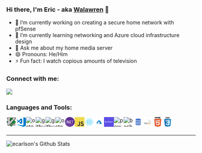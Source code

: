 ### Hi there, I'm Eric - aka [Walawren](https://github.com/Walawren) 👋

- 🔭 I’m currently working on creating a secure home network with pfSense
- 🌱 I’m currently learning networking and Azure cloud infrastructure design
- 💬 Ask me about my home media server
- 😄 Pronouns: He/Him
- ⚡ Fun fact: I watch copious amounts of television

### Connect with me:
[<img align="left" height="22" width="22" alt="ecarlson94 | LinkedIn" src="https://cdn.jsdelivr.net/npm/simple-icons@v3/icons/linkedin.svg" />][linkedin]

<br />

### Languages and Tools:
<img align="left" height="26" width="26" alt="vim" src="https://raw.githubusercontent.com/github/explore/80688e429a7d4ef2fca1e82350fe8e3517d3494d/topics/vim/vim.png" />
<img align="left" height="26" width="26" alt="vscode" src="https://raw.githubusercontent.com/github/explore/80688e429a7d4ef2fca1e82350fe8e3517d3494d/topics/visual-studio-code/visual-studio-code.png" />
<img align="left" height="26" width="26" alt="octopusdeploy" src="https://cdn.jsdelivr.net/npm/simple-icons@v3/icons/octopusdeploy.svg" />
<img align="left" height="26" width="26" alt="github" src="https://cdn.jsdelivr.net/npm/simple-icons@v3/icons/github.svg" />
<img align="left" height="26" width="26" alt="githubactions" src="https://cdn.jsdelivr.net/npm/simple-icons@v3/icons/githubactions.svg" />
<img align="left" height="26" width="26" alt="octopusdeploy" src="https://cdn.jsdelivr.net/npm/simple-icons@v3/icons/octopusdeploy.svg" />
<img align="left" height="26" width="26" alt="dotnet" src="https://raw.githubusercontent.com/github/explore/93d8a67084f94b2a444e510199a6e7622e5b09a3/topics/dotnet/dotnet.png" />
<img align="left" height="26" width="26" alt="javascript" src="https://raw.githubusercontent.com/github/explore/80688e429a7d4ef2fca1e82350fe8e3517d3494d/topics/javascript/javascript.png" />
<img align="left" height="26" width="26" alt="react" src="https://raw.githubusercontent.com/github/explore/80688e429a7d4ef2fca1e82350fe8e3517d3494d/topics/react/react.png" />
<img align="left" height="26" width="26" alt="azure" src="https://raw.githubusercontent.com/github/explore/80688e429a7d4ef2fca1e82350fe8e3517d3494d/topics/azure/azure.png" />
<img align="left" height="26" width="26" alt="terraform" src="https://raw.githubusercontent.com/github/explore/80688e429a7d4ef2fca1e82350fe8e3517d3494d/topics/terraform/terraform.png" />
<img align="left" height="26" width="26" alt="powershell" src="https://cdn.jsdelivr.net/npm/simple-icons@v3/icons/powershell.svg" />
<img align="left" height="26" width="26" alt="bash" src="https://cdn.jsdelivr.net/npm/simple-icons@v3/icons/gnubash.svg" />
<img align="left" height="26" width="26" alt="SQL" src="https://raw.githubusercontent.com/github/explore/80688e429a7d4ef2fca1e82350fe8e3517d3494d/topics/sql/sql.png" />
<img align="left" height="26" width="26" alt="MySQL" src="https://raw.githubusercontent.com/github/explore/80688e429a7d4ef2fca1e82350fe8e3517d3494d/topics/mysql/mysql.png" />
<img align="left" height="26" width="26" alt="html5" src="https://raw.githubusercontent.com/github/explore/80688e429a7d4ef2fca1e82350fe8e3517d3494d/topics/html/html.png" />
<img align="left" height="26" width="26" alt="css" src="https://raw.githubusercontent.com/github/explore/80688e429a7d4ef2fca1e82350fe8e3517d3494d/topics/css/css.png" />

[linkedin]: https://www.linkedin.com/in/michael-carlson-41899588

<br />
<br />

---

<img align="left" alt="ecarlson's Github Stats" src="https://github-readme-stats.vercel.app/api?username=ecarlson94&show_icons=true&hide_border=true&theme=dark" />
<!--
**ecarlson94/ecarlson94** is a ✨ _special_ ✨ repository because its `README.md` (this file) appears on your GitHub profile.

simpleicons.org

-->
